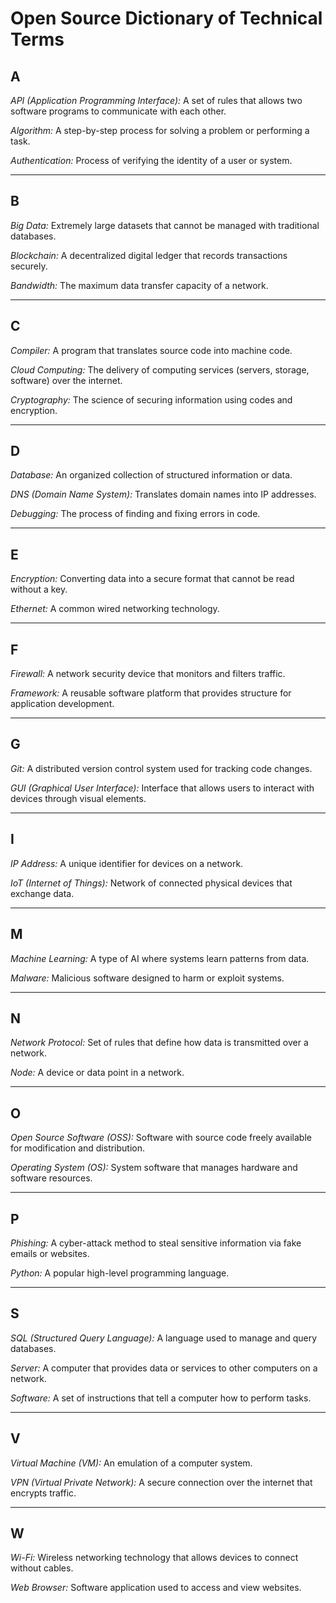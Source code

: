 # Open Source Dictionary of Technical Terms

## A
*API (Application Programming Interface):* A set of rules that allows two software programs to communicate with each other.  

*Algorithm:* A step-by-step process for solving a problem or performing a task.  

*Authentication:* Process of verifying the identity of a user or system.  

---

## B
*Big Data:* Extremely large datasets that cannot be managed with traditional databases.  

*Blockchain:* A decentralized digital ledger that records transactions securely.  

*Bandwidth:* The maximum data transfer capacity of a network.  

---

## C
*Compiler:* A program that translates source code into machine code.  

*Cloud Computing:* The delivery of computing services (servers, storage, software) over the internet.  

*Cryptography:* The science of securing information using codes and encryption.  

---

## D
*Database:* An organized collection of structured information or data.  

*DNS (Domain Name System):* Translates domain names into IP addresses.  

*Debugging:* The process of finding and fixing errors in code.  

---

## E
*Encryption:* Converting data into a secure format that cannot be read without a key.  

*Ethernet:* A common wired networking technology.  

---

## F
*Firewall:* A network security device that monitors and filters traffic.  

*Framework:* A reusable software platform that provides structure for application development.  

---

## G
*Git:* A distributed version control system used for tracking code changes.  

*GUI (Graphical User Interface):* Interface that allows users to interact with devices through visual elements.  

---

## I
*IP Address:* A unique identifier for devices on a network.  

*IoT (Internet of Things):* Network of connected physical devices that exchange data.  

---

## M
*Machine Learning:* A type of AI where systems learn patterns from data.  

*Malware:* Malicious software designed to harm or exploit systems.  

---

## N
*Network Protocol:* Set of rules that define how data is transmitted over a network.  

*Node:* A device or data point in a network.  

---

## O
*Open Source Software (OSS):* Software with source code freely available for modification and distribution.  

*Operating System (OS):* System software that manages hardware and software resources.  

---

## P
*Phishing:* A cyber-attack method to steal sensitive information via fake emails or websites.  

*Python:* A popular high-level programming language.  

---

## S
*SQL (Structured Query Language):* A language used to manage and query databases.  

*Server:* A computer that provides data or services to other computers on a network.  

*Software:* A set of instructions that tell a computer how to perform tasks.  

---

## V
*Virtual Machine (VM):* An emulation of a computer system.  

*VPN (Virtual Private Network):* A secure connection over the internet that encrypts traffic.  

---

## W
*Wi-Fi:* Wireless networking technology that allows devices to connect without cables.  

*Web Browser:* Software application used to access and view websites.
